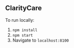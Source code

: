 ClarityCare
-----------------------

To run locally:

1. `npm install`
2. `npm start`
3. Navigate to `localhost:8100`
